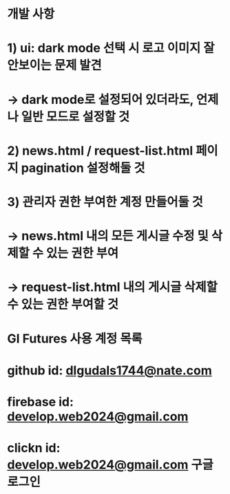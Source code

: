 # 개발 사항

# 1) ui: dark mode 선택 시 로고 이미지 잘 안보이는 문제 발견

# -> dark mode로 설정되어 있더라도, 언제나 일반 모드로 설정할 것

# 2) news.html / request-list.html 페이지 pagination 설정해둘 것

# 3) 관리자 권한 부여한 계정 만들어둘 것

# -> news.html 내의 모든 게시글 수정 및 삭제할 수 있는 권한 부여

# -> request-list.html 내의 게시글 삭제할 수 있는 권한 부여할 것

#

#

# GI Futures 사용 계정 목록

# github id: dlgudals1744@nate.com

# firebase id: develop.web2024@gmail.com

# clickn id: develop.web2024@gmail.com 구글 로그인
